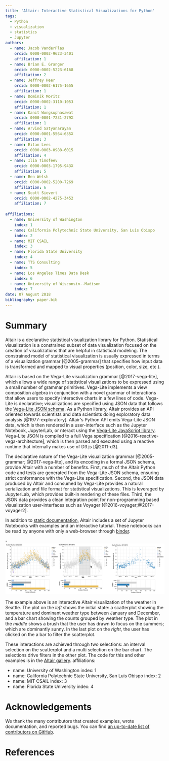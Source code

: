 ```yaml
---
title: 'Altair: Interactive Statistical Visualizations for Python'
tags:
  - Python
  - visualization
  - statistics
  - Jupyter
authors:
  - name: Jacob VanderPlas
    orcid: 0000-0002-9623-3401
    affiliation: 1
  - name: Brian E. Granger
    orcid: 0000-0002-5223-6168
    affiliation: 2
  - name: Jeffrey Heer
    orcid: 0000-0002-6175-1655
    affiliation: 1
  - name: Dominik Moritz
    orcid: 0000-0002-3110-1053
    affiliation: 1
  - name: Kanit Wongsuphasawat
    orcid: 0000-0001-7231-279X
    affiliation: 1
  - name: Arvind Satyanarayan
    orcid: 0000-0001-5564-635X
    affiliation: 3
  - name: Eitan Lees
    orcid: 0000-0003-0988-6015
    affiliation: 4
  - name: Ilia Timofeev
    orcid: 0000-0003-1795-943X
    affiliation: 5
  - name: Ben Welsh
    orcid: 0000-0002-5200-7269
    affiliation: 6
  - name: Scott Sievert
    orcid: 0000-0002-4275-3452
    affiliation: 7
    
affiliations:
  - name: University of Washington
    index: 1
  - name: California Polytechnic State University, San Luis Obispo
    index: 2
  - name: MIT CSAIL
    index: 3
  - name: Florida State University
    index: 4
  - name: TTS Consulting
    index: 5
  - name: Los Angeles Times Data Desk
    index: 6
  - name: University of Wisconsin--Madison
    index: 7
date: 07 August 2018
bibliography: paper.bib
---
```


# Summary

Altair is a declarative statistical visualization library for Python.
Statistical visualization is a constrained subset of data visualization focused on the creation of visualizations
that are helpful in statistical modeling. The constrained model of statistical visualization is usually expressed
in terms of a visualization grammar [@2005-grammar] that specifies how input data is transformed and mapped to visual
properties (position, color, size, etc.).

Altair is based on the Vega-Lite visualization grammar [@2017-vega-lite], which allows a wide range of statistical
visualizations to be expressed using a small number of grammar primitives. Vega-Lite implements a view composition
algebra in conjunction with a novel grammar of interactions that allow users to specify interactive charts in a few
lines of code. Vega-Lite is declarative; visualizations are specified using JSON data that follows the
[Vega-Lite JSON schema](https://github.com/vega/schema). As a Python library, Altair provides an API oriented towards
scientists and data scientists doing exploratory data analysis [@1977-exploratory]. Altair's Python API emits Vega-Lite
JSON data, which is then rendered in a user-interface such as the Jupyter Notebook, JupyterLab, or nteract using the
[Vega-Lite JavaScript library](https://vega.github.io/vega-lite/). Vega-Lite JSON is compiled to a full Vega
specification [@2016-reactive-vega-architecture], which is then parsed and executed using a reactive runtime that
internally makes use of D3.js [@2011-d3]. 

The declarative nature of the Vega-Lite visualization grammar [@2005-grammar; @2017-vega-lite], and its encoding in a
formal JSON schema, provide Altair with a number of benefits. First, much of the Altair Python code and tests are
generated from the Vega-Lite JSON schema, ensuring strict conformance with the Vega-Lite specification. Second, the JSON
data produced by Altair and consumed by Vega-Lite provides a natural serialization and file format for statistical
visualizations. This is leveraged by JupyterLab, which provides built-in rendering of these files. Third, the JSON data 
provides a clean integration point for non-programming based visualization user-interfaces such as Voyager
[@2016-voyager;@2017-voyager2].

In addition to [static documentation](https://altair-viz.github.io/), Altair includes a set of Jupyter Notebooks with
examples and an interactive tutorial. These notebooks can be read by anyone with only a web-browser through
[binder](https://mybinder.org/).

-![Seattle Weather Interactive Visualization](seattle_weather_interactive.png)

The example above is an interactive Altair visualization of the weather in Seattle. The plot on the *left* shows the
initial state: a scatterplot showing the temperature and dominant weather type between January and December, and a bar
chart showing the counts grouped by weather type. The plot in the *middle* shows a brush that the user has drawn to
focus on the summers; which are dominantly sunny. In the last plot on the *right*, the user has clicked on the a bar
to filter the scatterplot.

These interactions are achieved through two selections: an interval selection on the scatterplot and a multi selection
on the bar chart. The selections drive filters in the other plot. The code for this and other examples is in the
[Altair gallery](https://altair-viz.github.io/gallery/).
affiliations:
  - name: University of Washington
    index: 1
  - name: California Polytechnic State University, San Luis Obispo
    index: 2
  - name: MIT CSAIL
    index: 3
  - name: Florida State University
    index: 4
# Acknowledgements

We thank the many contributors that created examples, wrote documentation, and reported bugs. You can find [an up-to-date
list of contributors on GitHub](https://github.com/altair-viz/altair/graphs/contributors).

# References
